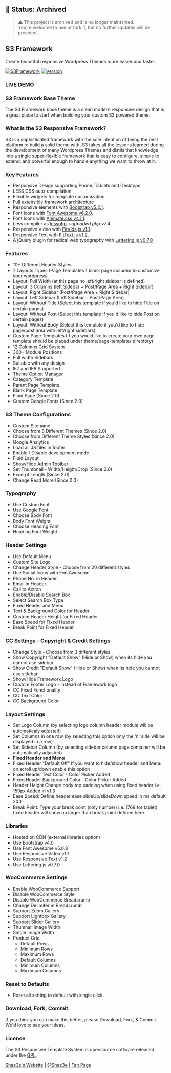 ## 🚨 Status: Archived
> ⚠️ This project is archived and is no longer maintained.  
> You’re welcome to use or fork it, but no further updates will be provided.

## S3 Framework
Create beautiful responsive Wordpress Themes more easier and faster.

[![S3Framework](http://img.shields.io/badge/S3Framework-Stable-blue.svg)](http://www.shaz3e.com)
[![Version](http://img.shields.io/badge/Version-3.1.1-green.svg)](http://www.shaz3e.com)

### [LIVE DEMO](http://demo.shaz3e.com/wordpress)

### S3 Framework Base Theme
The S3 Framework base theme is a clean modern responsive design that is a great place to start when building your custom S3 powered theme.

### What is the S3 Responsive Framework?
S3 is a sophisticated framework with the sole intention of being the best platform to build a solid theme with. S3 takes all the lessons learned during the development of many Wordpress Themes and distils that knowledge into a single super-flexible framework that is easy to configure, simple to extend, and powerful enough to handle anything we want to throw at it.

### Key Features
 - Responsive Design supporting Phone, Tablets and Desktops
 - LESS CSS auto-compilation
 - Flexible widgets for template customization
 - Full extensible framework architecture
 - Responsive elements with [Bootstrap v5.2.1](http://getbootstrap.com/).
 - Font Icons with [Font Awesome v6.2.0](https://fontawesome.com).
 - Font Icons with [Animate.css v4.1.1](https://fontawesome.com).
 - Less compiler as [lessphp](http://leafo.net/lessphp/). _supported php v7.4_
 - Responsive Video with [FitVids.js v1.1](http://fitvidsjs.com).
 - Responsive Text with [FitText.js v1.2](http://fittext.js).
 - A jQuery plugin for radical web typography with [Lettering.js v0.7.0](http://letteringjs.com)

### Features
 - 10+ Different Header Styles
 - 7 Layouts Types (Page Templates 1 blank page included to customize your wordpress)
 - Layout: Full Width (at this page no left/right sidebar is defined)
 - Layout: 3 Columns (left Sidebar + Post/Page Area + Right Sidebar)
 - Layout: Right Sidebar (Post/Page Area + Right Sidebar)
 - Layout: Left Sidebar (Left Sidebar + Post/Page Area)
 - Layout: Without Title (Select this template if you'd like to hide Title on certain pages)
 - Layout: Without Post (Select this template if you'd like to hide Post on certain pages)
 - Layout: Without Body (Select this template if you'd like to hide page/post area with left/right sidebars)
 - Custom Page Templates (If you would like to create your own page template should be placed under theme/page-template/ directory)
 - 12 Columns Grid System
 - 300+ Module Positions
 - Full width Sidebars
 - Suitable with any design
 - IE7 and IE8 Supported
 - Theme Option Manager
 - Category Template
 - Parent Page Template
 - Blank Page Template
 - Fluid Page (Since 2.0)
 - Custom Google Fonts (Since 2.0)
 
### S3 Theme Configurations
 - Custom Sitename
 - Choose from 8 Different Themes (Since 2.0)
 - Choose from Different Theme Styles (Since 2.0)
 - Google Analytics
 - Load all JS files in footer
 - Enable / Disable development mode
 - Fluid Layout
 - Show/Hide Admin Toolbar
 - Set Thumbnail - Width/Height/Crop (Since 2.0)
 - Excerpt Length (Since 2.0)
 - Change Read More (Since 2.0)

### Typography
 - Use Custom Font
 - Use Google Font
 - Choose Body Font
 - Body Font Weight
 - Choose Heading Font
 - Heading Font Weight

### Header Settings
 - Use Default Menu
 - Custom Site Logo
 - Change Header Style - Choose from 20 different styles
 - Use Social Icons with FontAwesome
 - Phone No. in Header
 - Email in Header
 - Call to Action
 - Enable/Disable Search Box
 - Select Search Box Type
 - Fixed Header and Menu
 - Text & Background Color for Header
 - Custom Header Height for Fixed Header
 - Ease Speed for Fixed Header
 - Break Point for Fixed Header

### CC Settings - Copyright & Credit Settings
 - Change Style - Choose from 3 different styles
 - Show Copyright "Default Show" (Hide or Show) when its hide you cannot use sidebar
 - Show Credit "Default Show" (Hide or Show) when its hide you cannot use sidebar 
 - Show/Hide Framework Logo
  - Custom Footer Logo - instead of Framework logo
 - CC Fixed Functionality
 - CC Text Color
 - CC Background Color

### Layout Settings
 - Set Logo Column (by selecting logo column header module will be automaticaly adjusted)
 - Set Columns in one row (by selecting this option only the 'n' side will be displayed in a row)
 - Set Sidebar Column (by selecting sidebar column page container will be automatically adjusted)
 - **Fixed Header and Menu**
 - Fixed Header "Default Off" If you want to hide/show header and Menu on scroll up/down enable this option
 - Fixed Header Text Color - Color Picker Added
 - Fixed Header Background Color - Color Picker Added
 - Header Height Change body top padding when using fixed header i.e. 150px Added in v1.3
 - Ease Speed: Define header ease slideUp/slideDown speed in ms default 200
 - Break Point: Type your break point (only number) i.e. (768 for tablet) fixed header will show on larger than break point defined here.

### Libraries
 - Hosted on CDN (external libraries option)
 - Use Bootstrap v4.0
 - Use Font Awesome v5.0.8
 - Use Responsive Video v1.1
 - Use Responsive Text v1.2
 - Use Lettering.js v0.7.0

### WooCommerce Settings
 - Enable WooCommerce Support
 - Disable WooCommerce Style
 - Disable WooCommerce Breadcrumb
 - Change Delimiter in Breadcrumb
 - Support Zoom Gallery
 - Support Lightbox Gallery
 - Support Slider Gallery
 - Thumnail Image Width
 - Single Image Width
 - Product Grid
   - Default Rows
   - Minimum Rows
   - Maximum Rows
   - Default Columns
   - Minimum Columns
   - Maximum Columns

### Reset to Defaults
 - Reset all setting to default with single click.
 
 
### Download, Fork, Commit.
If you think you can make this better, please Download, Fork, & Commit. We'd love to see your ideas.
 
### License

The S3 Responsive Template System is opensource software released under the [GPL](http://www.gnu.org/licenses/gpl-2.0.txt).

[Shaz3e's Website](http://www.shaz3e.com) | [@Shaz3e](https://www.twitter.com/Shaz3e) | [Fan Page](https://www.facebook.com/Shaz3e)
